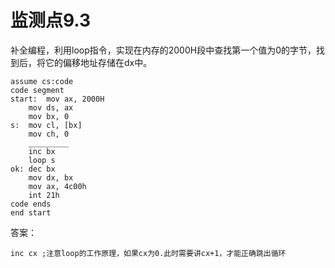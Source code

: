 # 监测点9.3

补全编程，利用loop指令，实现在内存的2000H段中查找第一个值为0的字节，找到后，将它的偏移地址存储在dx中。

```
assume cs:code
code segment
start:	mov ax, 2000H
	mov ds, ax
	mov bx, 0
s:	mov cl, [bx]
	mov ch, 0
	_________
	inc bx
	loop s
ok:	dec bx
	mov dx, bx
	mov ax, 4c00h
	int 21h
code ends
end start
```


答案：

```
inc cx ;注意loop的工作原理，如果cx为0.此时需要讲cx+1，才能正确跳出循环
```